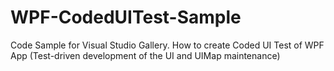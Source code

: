 # WPF-CodedUITest-Sample
Code Sample for Visual Studio Gallery. How to create Coded UI Test of WPF App (Test-driven development of the UI and UIMap maintenance)
